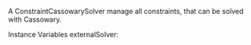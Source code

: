 A ConstraintCassowarySolver manage all constraints, that can be solved with Cassowary.

Instance Variables
	externalSolver:		<Object>